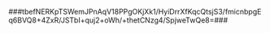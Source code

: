 ###tbefNERKpTSWemJPnAqV18PPgOKjXk1/HyiDrrXfKqcQtsjS3/fmicnbpgEq6BVQ8+4ZxR/JSTbI+quj2+oWh/+thetCNzg4/SpjweTwQe8=###
